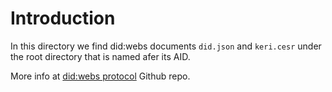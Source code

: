 # Introduction

In this directory we find did:webs documents `did.json` and `keri.cesr` under the root directory that is named afer its AID.

More info at [did:webs protocol](https://github.com/trustoverip/tswg-did-method-webs-specification) Github repo.